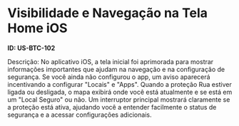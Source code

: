 # Visibilidade e Navegação na Tela Home iOS

**ID: US-BTC-102**

Descrição: No aplicativo iOS, a tela inicial foi aprimorada para mostrar informações importantes que ajudam na navegação e na configuração de segurança. Se você ainda não configurou o app, um aviso aparecerá incentivando a configurar "Locais" e "Apps". Quando a proteção Rua estiver ligada ou desligada, o mapa exibirá onde você está atualmente e se está em um "Local Seguro" ou não. Um interruptor principal mostrará claramente se a proteção está ativa, ajudando você a entender facilmente o status de segurança e a acessar configurações adicionais.